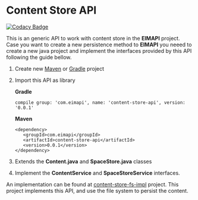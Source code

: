 # Content Store API

[![Codacy Badge](https://api.codacy.com/project/badge/Grade/b53fda8864c8458b86047c14b809b8c7)](https://www.codacy.com/app/gsdenys/content-store-api?utm_source=github.com&utm_medium=referral&utm_content=eimapi/content-store-api&utm_campaign=badger)

This is an generic API to work with content store in the **EIMAPI** project. Case you want to create a new persistence method to **EIMAPI** you neeed to create a new java project and implement the interfaces provided by this API following the guide bellow.

 1. Create new [Maven](http://maven.apache.org) or [Gradle](https://gradle.org/) project
 2. Import this API as library
 
       **Gradle**
       
        compile group: 'com.eimapi', name: 'content-store-api', version: '0.0.1'
    
       **Maven**
             
        <dependency>
           <groupId>com.eimapi</groupId>
           <artifactId>content-store-api</artifactId>
           <version>0.0.1</version>
        </dependency>
 3. Extends the **Content.java** and **SpaceStore.java** classes
 4. Implement the **ContentService** and **SpaceStoreService** interfaces.
 
An implementation can be found at [content-store-fs-impl](https://github.com/eimapi/content-store-fs-impl/tree/master) project. This project implements this API, and use the file system to persist the content.